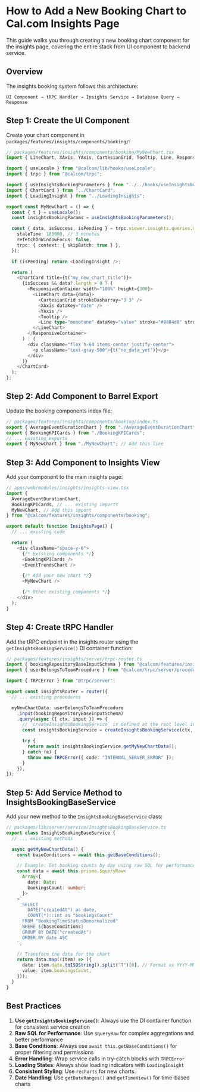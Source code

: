 # How to Add a New Booking Chart to Cal.com Insights Page

This guide walks you through creating a new booking chart component for the insights page, covering the entire stack from UI component to backend service.

## Overview

The insights booking system follows this architecture:

```
UI Component → tRPC Handler → Insights Service → Database Query → Response
```

## Step 1: Create the UI Component

Create your chart component in `packages/features/insights/components/booking/`:

```typescript
// packages/features/insights/components/booking/MyNewChart.tsx
import { LineChart, XAxis, YAxis, CartesianGrid, Tooltip, Line, ResponsiveContainer } from "recharts";

import { useLocale } from "@calcom/lib/hooks/useLocale";
import { trpc } from "@calcom/trpc";

import { useInsightsBookingParameters } from "../../hooks/useInsightsBookingParameters";
import { ChartCard } from "../ChartCard";
import { LoadingInsight } from "../LoadingInsights";

export const MyNewChart = () => {
  const { t } = useLocale();
  const insightsBookingParams = useInsightsBookingParameters();

  const { data, isSuccess, isPending } = trpc.viewer.insights.queries.myNewChartData.useQuery(insightsBookingParams, {
    staleTime: 180000, // 3 minutes
    refetchOnWindowFocus: false,
    trpc: { context: { skipBatch: true } },
  });

  if (isPending) return <LoadingInsight />;

  return (
    <ChartCard title={t("my_new_chart_title")}>
      {isSuccess && data?.length > 0 ? (
        <ResponsiveContainer width="100%" height={300}>
          <LineChart data={data}>
            <CartesianGrid strokeDasharray="3 3" />
            <XAxis dataKey="date" />
            <YAxis />
            <Tooltip />
            <Line type="monotone" dataKey="value" stroke="#8884d8" strokeWidth={2} />
          </LineChart>
        </ResponsiveContainer>
      ) : (
        <div className="flex h-64 items-center justify-center">
          <p className="text-gray-500">{t("no_data_yet")}</p>
        </div>
      )}
    </ChartCard>
  );
};
```

## Step 2: Add Component to Barrel Export

Update the booking components index file:

```typescript
// packages/features/insights/components/booking/index.ts
export { AverageEventDurationChart } from "./AverageEventDurationChart";
export { BookingKPICards } from "./BookingKPICards";
// ... existing exports
export { MyNewChart } from "./MyNewChart"; // Add this line
```

## Step 3: Add Component to Insights View

Add your component to the main insights page:

```typescript
// apps/web/modules/insights/insights-view.tsx
import {
  AverageEventDurationChart,
  BookingKPICards, // ... existing imports
  MyNewChart, // Add this import
} from "@calcom/features/insights/components/booking";

export default function InsightsPage() {
  // ... existing code

  return (
    <div className="space-y-6">
      {/* Existing components */}
      <BookingKPICards />
      <EventTrendsChart />

      {/* Add your new chart */}
      <MyNewChart />

      {/* Other existing components */}
    </div>
  );
}
```

## Step 4: Create tRPC Handler

Add the tRPC endpoint in the insights router using the `getInsightsBookingService()` DI container function:

```typescript
// packages/features/insights/server/trpc-router.ts
import { bookingRepositoryBaseInputSchema } from "@calcom/features/insights/server/raw-data.schema";
import { userBelongsToTeamProcedure } from "@calcom/trpc/server/procedures/authedProcedure";

import { TRPCError } from "@trpc/server";

export const insightsRouter = router({
  // ... existing procedures

  myNewChartData: userBelongsToTeamProcedure
    .input(bookingRepositoryBaseInputSchema)
    .query(async ({ ctx, input }) => {
      // `createInsightsBookingService` is defined at the root level in this file
      const insightsBookingService = createInsightsBookingService(ctx, input);

      try {
        return await insightsBookingService.getMyNewChartData();
      } catch (e) {
        throw new TRPCError({ code: "INTERNAL_SERVER_ERROR" });
      }
    }),
});
```

## Step 5: Add Service Method to InsightsBookingBaseService

Add your new method to the `InsightsBookingBaseService` class:

```typescript
// packages/lib/server/service/InsightsBookingBaseService.ts
export class InsightsBookingBaseService {
  // ... existing methods

  async getMyNewChartData() {
    const baseConditions = await this.getBaseConditions();

    // Example: Get booking counts by day using raw SQL for performance
    const data = await this.prisma.$queryRaw<
      Array<{
        date: Date;
        bookingsCount: number;
      }>
    >`
      SELECT
        DATE("createdAt") as date,
        COUNT(*)::int as "bookingsCount"
      FROM "BookingTimeStatusDenormalized"
      WHERE ${baseConditions}
      GROUP BY DATE("createdAt")
      ORDER BY date ASC
    `;

    // Transform the data for the chart
    return data.map((item) => ({
      date: item.date.toISOString().split("T")[0], // Format as YYYY-MM-DD
      value: item.bookingsCount,
    }));
  }
}
```

## Best Practices

1. **Use `getInsightsBookingService()`**: Always use the DI container function for consistent service creation
2. **Raw SQL for Performance**: Use `$queryRaw` for complex aggregations and better performance
3. **Base Conditions**: Always use `await this.getBaseConditions()` for proper filtering and permissions
4. **Error Handling**: Wrap service calls in try-catch blocks with `TRPCError`
5. **Loading States**: Always show loading indicators with `LoadingInsight`
6. **Consistent Styling**: Use `recharts` for new charts.
7. **Date Handling**: Use `getDateRanges()` and `getTimeView()` for time-based charts
